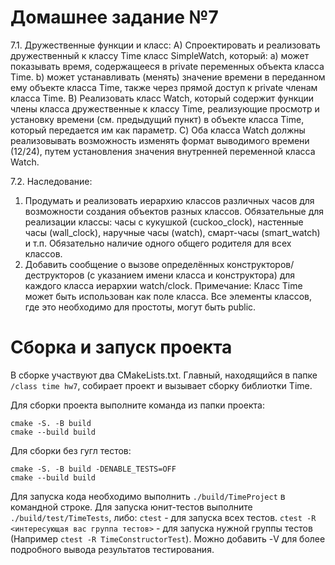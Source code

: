 # Домашнее задание №7

7.1. Дружественные функции и класс:
A) Спроектировать и реализовать дружественный к классу Time класс SimpleWatch, который:
    a) может показывать время, содержащееся в private переменных объекта класса Time.
    b) может устанавливать (менять) значение времени в переданном ему объекте класса Time, также через прямой доступ к private членам класса Time.
B) Реализовать класс Watch, который содержит функции члены класса дружественные к классу Time, реализующие просмотр и установку времени (см. предыдущий пункт) в объекте класса Time, который передается им как параметр. 
C) Оба класса Watch должны реализовывать возможность изменять формат выводимого времени (12/24), путем установления значения внутренней переменной класса Watch.

7.2. Наследование:
1. Продумать и реализовать иерархию классов различных часов для возможности создания объектов разных классов. Обязательные для реализации классы: часы с кукушкой (cuckoo_clock), настенные часы (wall_clock), наручные часы (watch), смарт-часы (smart_watch) и т.п. Обязательно наличие одного общего родителя для всех классов.
2. Добавить сообщение о вызове определённых конструкторов/деструкторов (с указанием имени класса и конструктора) для каждого класса иерархии watch/clock.
Примечание: Класс Time может быть использован как поле класса. Все элементы классов, где это необходимо для простоты, могут быть public.

# Сборка и запуск проекта
В сборке участвуют два CMakeLists.txt. Главный, находящийся в папке `/class time hw7`, собирает проект и вызывает сборку библиотки Time.

Для сборки проекта выполните команда из папки проекта:
```
cmake -S. -B build
cmake --build build
```
Для сборки без гугл тестов:
```
cmake -S. -B build -DENABLE_TESTS=OFF
cmake --build build
```

Для запуска кода необходимо выполнить `./build/TimeProject` в командной строке.
Для запуска юнит-тестов выполните `./build/test/TimeTests`, либо:
`ctest` - для запуска всех тестов. 
`ctest -R <интересующая вас группа тестов>` - для запуска нужной группы тестов (Например `ctest -R TimeConstructorTest`). Можно добавить -V для более подробного вывода результатов тестирования.
